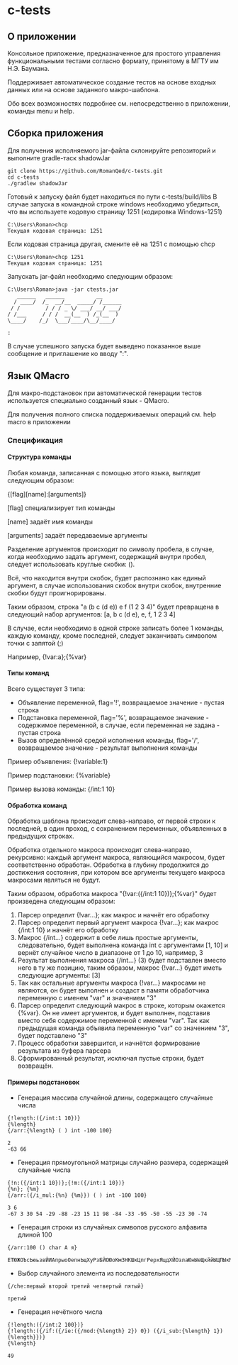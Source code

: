 # c-tests

## О приложении
Консольное приложение, предназначенное для простого управления функциональными тестами согласно формату, принятому
в МГТУ им Н.Э. Баумана.

Поддерживает автоматическое создание тестов на основе входных данных или на основе заданного макро-шаблона.

Обо всех возможностях подробнее см. непосредственно в приложении, команды menu и help.

## Сборка приложения
Для получения исполняемого jar-файла склонируйте репозиторий и выполните gradle-таск shadowJar

```
git clone https://github.com/RomanQed/c-tests.git
cd c-tests
./gradlew shadowJar
```

Готовый к запуску файл будет находиться по пути c-tests/build/libs
В случае запуска в командной строке windows необходимо убедиться, что вы используете кодовую страницу 1251 
(кодировка Windows-1251)
```
C:\Users\Roman>chcp
Текущая кодовая страница: 1251
```

Если кодовая страница другая, смените её на 1251 с помощью chcp

```
C:\Users\Roman>chcp 1251
Текущая кодовая страница: 1251
```

Запускать jar-файл необходимо следующим образом:
```
C:\Users\Roman>java -jar ctests.jar
   ______   ______          __
  / ____/  /_  __/__  _____/ /______
 / /        / / / _ \/ ___/ __/ ___/
/ /___     / / /  __(__  ) /_(__  )
\____/    /_/  \___/____/\__/____/

:
```

В случае успешного запуска будет выведено показанное выше сообщение и приглашение ко вводу ":".

## Язык QMacro
<p>Для макро-подстановок при автоматической генерации тестов используется специально созданный язык - QMacro.</p>
<p>Для получения полного списка поддерживаемых операций см. help macro в приложении</p>

### Спецификация
#### Структура команды
<p>Любая команда, записанная с помощью этого языка, выглядит следующим образом:</p>
<p>{[flag][name]:[arguments]}</p>
<p>[flag] специализирует тип команды</p>
<p>[name] задаёт имя команды</p>
<p>[arguments] задаёт передаваемые аргументы</p>
<p>Разделение аргументов происходит по символу пробела, в случае, когда необходимо задать аргумент, содержащий внутри
пробел, следует использовать круглые скобки: ().</p>
<p>Всё, что находится внутри скобок, будет распознано как единый аргумент, в случае использования скобок внутри скобок, 
внутренние скобки будут проигнорированы.</p>
<p>Таким образом, строка "a (b c (d e)) e f (1 2 3 4)" будет превращена в следующий набор аргументов: 
[a, b c (d e), e, f, 1 2 3 4]</p>
<p>В случае, если необходимо в одной строке записать более 1 команды, каждую команду, кроме последней,
следует заканчивать символом точки с запятой (;)</p>
<p>Например, {!var:a};{%var}</p>

#### Типы команд
Всего существует 3 типа:
* Объявление переменной, flag='!', возвращаемое значение - пустая строка
* Подстановка переменной, flag='%', возвращаемое значение - содержимое переменной, в случае, если переменная не задана - 
пустая строка
* Вызов определённой средой исполнения команды, flag='/', возвращаемое значение - результат выполнения команды

<p>Пример объявления: {!variable:1}</p>
<p>Пример подстановки: {%variable}</p>
<p>Пример вызова команды: {/int:1 10}</p>

#### Обработка команд
<p>Обработка шаблона происходит слева-направо, от первой строки к последней, в один проход, с сохранением переменных, 
объявленных в предыдущих строках.</p>
<p>Обработка отдельного макроса происходит слева-направо, рекурсивно: каждый аргумент макроса, являющийся макросом,
будет соответственно обработан. Обработка в глубину продолжится до достижения состояния, при котором все аргументы 
текущего макроса макросами являться не будут.</p>
<p>Таким образом, обработка макроса "{!var:({/int:1 10})};{%var}" будет произведена следующим образом:</p>

1) Парсер определит {!var...}; как макрос и начнёт его обработку
2) Парсер определит первый аргумент макроса {!var...}; как макрос {/int:1 10} и начнёт его обработку
3) Макрос {/int...} содержит в себе лишь простые аргументы, следовательно, будет выполнена команда int с аргументами 
\[1, 10] и вернёт случайное число в диапазоне от 1 до 10, например, 3
4) Результат выполнения макроса {/int...} (3) будет подставлен вместо него в ту же позицию, таким образом, 
макрос {!var...} будет иметь следующие аргументы: \[3]
5) Так как остальные аргументы макроса {!var...} макросами не являются, он будет выполнен и создаст в памяти обработчика
переменную с именем "var" и значением "3"
6) Парсер определит следующий макрос в строке, которым окажется {%var}. Он не имеет аргументов, и будет выполнен,
подставив вместо себя содержимое переменной с именем "var". Так как предыдущая команда объявила переменную "var" 
со значением "3", будет подставлено "3"
7) Процесс обработки завершится, и начнётся формирование результата из буфера парсера
8) Сформированный результат, исключая пустые строки, будет возвращён.

#### Примеры подстановок
* Генерация массива случайной длины, содержащего случайные числа
```
{!length:({/int:1 10})}
{%length}
{/arr:{%length} ( ) int -100 100}
```

```
2
-63 66
```

* Генерация прямоугольной матрицы случайно размера, содержащей случайные числа
```
{!n:({/int:1 10})};{!m:({/int:1 10})}
{%n}; {%m}
{/arr:({/i_mul:{%n} {%m}}) ( ) int -100 100}
```

```
3 6
-67 3 30 54 -29 -88 -23 15 11 98 -84 -33 -95 -50 -55 -23 30 -74
```

* Генерация строки из случайных символов русского алфавита длиной 100
```
{/arr:100 () char А я}
```

```
ЕТЮЖОЪсЬюьзвЙИАпрыоОепнЬщХуРзБЙОЮоКмЗНКШкЦпгРерхЯцдХЙОзлаЮнЫеЩкййЫЦПЫкМЯыэъоыфьххцвУЮИЭмоЧэЯЙсЯЩЙННО
```

* Выбор случайного элемента из последовательности
```
{/che:первый второй третий четвертый пятый}
```

```
третий
```

* Генерация нечётного числа
```
{!length:({/int:2 100})}
{!length:({/if:({/ie:({/mod:{%length} 2}) 0}) ({/i_sub:{%length} 1}) {%length}})}
{%length}
```

```
49
```
